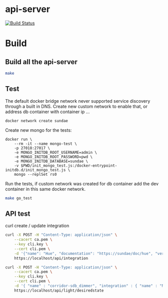 # api-server

[![Build Status](https://sundae-drone.connan.pro/api/badges/sundae-party/api-server/status.svg)](https://sundae-drone.connan.pro/sundae-party/api-server)

# Build

## Build all the api-server

```bash
make
```

## Test

The default docker bridge network never supported service discovery through a built in DNS.
Create new custom network to enable that, or address db container with container ip ...

```docker
docker network create sundae
```

Create new mongo for the tests:

```docker
docker run \
    --rm -it --name mongo-test \
    -p 27018:27017 \
    -e MONGO_INITDB_ROOT_USERNAME=admin \
    -e MONGO_INITDB_ROOT_PASSWORD=pwd \
    -e MONGO_INITDB_DATABASE=sundae \
    -v $PWD/init_mongo_test.js:/docker-entrypoint-initdb.d/init_mongo_test.js \
    mongo --replSet rs0
```

Run the tests, if custom network was created for db container add the dev container in this same docker network.

```bash
make go_test
```

## API test

curl create / update integration

```bash
curl -X POST -H "Content-Type: application/json" \
    --cacert ca.pem \
    --key cli.key \
    --cert cli.pem \
    -d '{"name": "Hue", "documentation": "https://sundae/doc/hue", "version": "v1.0.1", "url": "https://github.com/sundae-party/integration/hue"}' \
    https://localhost/api/integration
```

```bash
curl -X POST -H "Content-Type: application/json" \
    --cacert ca.pem \
    --key cli.key \
    --cert cli.pem \
    -d '{ "name" : "corridor-sdb_dimmer", "integration" : { "name" : "MQTT" }, "desiredstate" : { "brightness" : 0} }'\
    https://localhost/api/light/desiredstate
```
